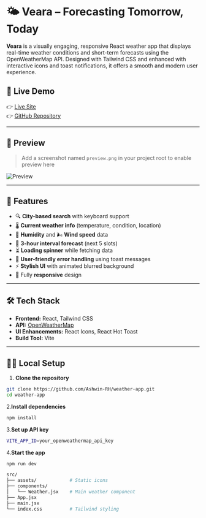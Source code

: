 # 🌤️ Veara – Forecasting Tomorrow, Today

**Veara** is a visually engaging, responsive React weather app that displays real-time weather conditions and short-term forecasts using the OpenWeatherMap API. Designed with Tailwind CSS and enhanced with interactive icons and toast notifications, it offers a smooth and modern user experience.

## 🔗 Live Demo

👉 [Live Site](https://your-deployment-link.com)  
👉 [GitHub Repository](https://github.com/Ashwin-RH/weather-app)



---

## 📸 Preview

> Add a screenshot named `preview.png` in your project root to enable preview here

![Preview](./preview.png)

---

## 🚀 Features

- 🔍 **City-based search** with keyboard support
- 🌡️ **Current weather info** (temperature, condition, location)
- 🧊 **Humidity** and 🌬️ **Wind speed** data
- 📆 **3-hour interval forecast** (next 5 slots)
- ⏳ **Loading spinner** while fetching data
- 🔔 **User-friendly error handling** using toast messages
- ⚡ **Stylish UI** with animated blurred background
- 📱 Fully **responsive** design

---

## 🛠️ Tech Stack

- **Frontend:** React, Tailwind CSS
- **API:** [OpenWeatherMap](https://openweathermap.org/)
- **UI Enhancements:** React Icons, React Hot Toast
- **Build Tool:** Vite

---

## 🧑‍💻 Local Setup

1. **Clone the repository**

```bash
git clone https://github.com/Ashwin-RH/weather-app.git
cd weather-app
```

2.**Install dependencies**

```bash
npm install
```

3.**Set up API key**

```bash
VITE_APP_ID=your_openweathermap_api_key
```
4.**Start the app**

```bash
npm run dev
```

```bash
src/
├── assets/            # Static icons
├── components/
│   └── Weather.jsx    # Main weather component
├── App.jsx
├── main.jsx
└── index.css          # Tailwind styling
```

